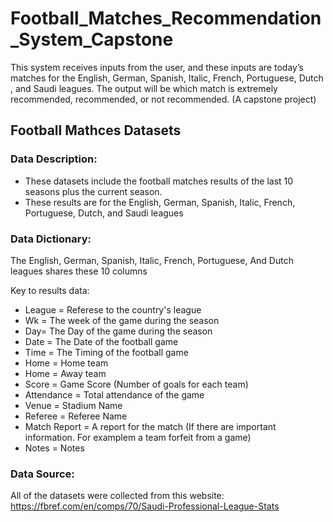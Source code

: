 # Football_Matches_Recommendation_System_Capstone
This system receives inputs from the user, and these inputs are today’s matches for the English, German, Spanish, Italic, French, Portuguese, Dutch , and Saudi leagues. The output will be which match is extremely recommended, recommended, or not recommended. (A capstone project)

## **Football Mathces Datasets**

### **Data Description:**
- These datasets include the football matches results of the last 10 seasons plus the current season. 
- These results are for the English, German, Spanish, Italic, French, Portuguese, Dutch, and Saudi leagues

### **Data Dictionary:**
The English, German, Spanish, Italic, French, Portuguese, And Dutch leagues shares these 10 columns

Key to results data:
- League = Referese to the country's league
- Wk = The week of the game during the season
- Day= The Day of the game during the season
- Date = The Date of the football game
- Time = The Timing of the football game
- Home = Home team
- Home = Away team
- Score = Game Score (Number of goals for each team)
- Attendance = Total attendance of the game
- Venue = Stadium Name
- Referee = Referee Name
- Match Report = A report for the match (If there are important information. For examplem a team forfeit from a game)
- Notes = Notes

### **Data Source:**
All of the datasets were collected from this website:
https://fbref.com/en/comps/70/Saudi-Professional-League-Stats
